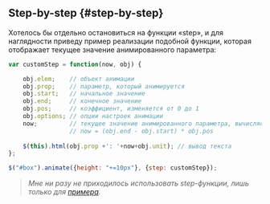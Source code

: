 ## Step-by-step {#step-by-step}

Хотелось бы отдельно остановиться на функции «step», и для наглядности приведу пример реализации подобной функции, которая отображает текущее значение анимированного параметра:

```javascript
var customStep = function(now, obj) {

    obj.elem;    // объект анимации
    obj.prop;    // параметр, который анимируется
    obj.start;   // начальное значение
    obj.end;     // конечное значение
    obj.pos;     // коэффициент, изменяется от 0 до 1
    obj.options; // опции настроек анимации
    now;         // текущее значение анимированного параметра, вычисляется как
                 // now = (obj.end - obj.start) * obj.pos
    
    $(this).html(obj.prop +': '+now+obj.unit); // вывод текста
};

$("#box").animate({height: "+=10px"}, {step: customStep});
```

> _Мне ни разу не приходилось использовать step-функции, лишь только для [примера](http://anton.shevchuk.name/book/code/animate.step.html)._
